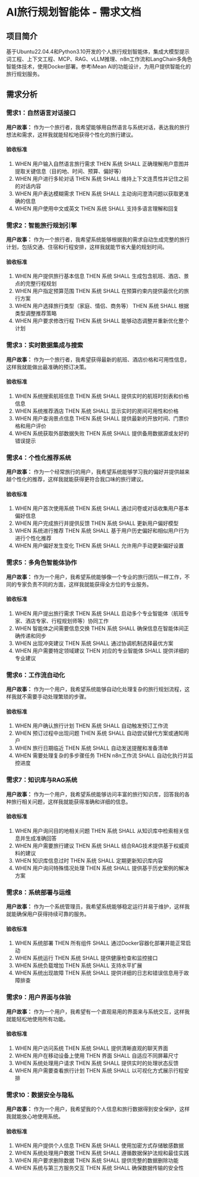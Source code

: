 # AI旅行规划智能体 - 需求文档

## 项目简介

基于Ubuntu22.04.4和Python3.10开发的个人旅行规划智能体，集成大模型提示词工程、上下文工程、MCP、RAG、vLLM推理、n8n工作流和LangChain多角色智能体技术，使用Docker部署。参考iMean AI的功能设计，为用户提供智能化的旅行规划服务。

## 需求分析

### 需求1：自然语言对话接口

**用户故事：** 作为一个旅行者，我希望能够用自然语言与系统对话，表达我的旅行想法和需求，这样我就能轻松地获得个性化的旅行建议。

#### 验收标准

1. WHEN 用户输入自然语言旅行需求 THEN 系统 SHALL 正确理解用户意图并提取关键信息（目的地、时间、预算、偏好等）
2. WHEN 用户进行多轮对话 THEN 系统 SHALL 维持上下文连贯性并记住之前的对话内容
3. WHEN 用户表达模糊需求 THEN 系统 SHALL 主动询问澄清问题以获取更准确的信息
4. WHEN 用户使用中文或英文 THEN 系统 SHALL 支持多语言理解和回复

### 需求2：智能旅行规划引擎

**用户故事：** 作为一个旅行者，我希望系统能够根据我的需求自动生成完整的旅行计划，包括交通、住宿和行程安排，这样我就能节省大量的规划时间。

#### 验收标准

1. WHEN 用户提供旅行基本信息 THEN 系统 SHALL 生成包含航班、酒店、景点的完整行程规划
2. WHEN 用户指定预算范围 THEN 系统 SHALL 在预算约束内提供最优化的旅行方案
3. WHEN 用户选择旅行类型（家庭、情侣、商务等） THEN 系统 SHALL 根据类型调整推荐策略
4. WHEN 用户要求修改行程 THEN 系统 SHALL 能够动态调整并重新优化整个计划

### 需求3：实时数据集成与搜索

**用户故事：** 作为一个旅行者，我希望获得最新的航班、酒店价格和可用性信息，这样我就能做出最准确的预订决策。

#### 验收标准

1. WHEN 系统搜索航班信息 THEN 系统 SHALL 提供实时的航班时刻表和价格信息
2. WHEN 系统推荐酒店 THEN 系统 SHALL 显示实时的房间可用性和价格
3. WHEN 用户查询景点信息 THEN 系统 SHALL 提供最新的开放时间、门票价格和用户评价
4. WHEN 系统获取外部数据失败 THEN 系统 SHALL 提供备用数据源或友好的错误提示

### 需求4：个性化推荐系统

**用户故事：** 作为一个经常旅行的用户，我希望系统能够学习我的偏好并提供越来越个性化的推荐，这样我就能获得更符合我口味的旅行建议。

#### 验收标准

1. WHEN 用户首次使用系统 THEN 系统 SHALL 通过问卷或对话收集用户基本偏好信息
2. WHEN 用户完成旅行并提供反馈 THEN 系统 SHALL 更新用户偏好模型
3. WHEN 系统进行推荐 THEN 系统 SHALL 基于用户历史偏好和相似用户行为进行个性化推荐
4. WHEN 用户偏好发生变化 THEN 系统 SHALL 允许用户手动更新偏好设置

### 需求5：多角色智能体协作

**用户故事：** 作为一个用户，我希望系统能够像一个专业的旅行团队一样工作，不同的专家负责不同的方面，这样我就能获得全方位的专业服务。

#### 验收标准

1. WHEN 用户提出旅行需求 THEN 系统 SHALL 启动多个专业智能体（航班专家、酒店专家、行程规划师等）协同工作
2. WHEN 智能体之间需要信息交换 THEN 系统 SHALL 确保信息在智能体间正确传递和同步
3. WHEN 出现冲突建议 THEN 系统 SHALL 通过协调机制选择最优方案
4. WHEN 用户需要特定领域建议 THEN 对应的专业智能体 SHALL 提供详细的专业建议

### 需求6：工作流自动化

**用户故事：** 作为一个用户，我希望系统能够自动化处理复杂的旅行规划流程，这样我就不需要手动处理繁琐的步骤。

#### 验收标准

1. WHEN 用户确认旅行计划 THEN 系统 SHALL 自动触发预订工作流
2. WHEN 预订过程中出现问题 THEN 系统 SHALL 自动尝试替代方案或通知用户
3. WHEN 旅行日期临近 THEN 系统 SHALL 自动发送提醒和准备清单
4. WHEN 需要处理复杂的多步骤任务 THEN n8n工作流 SHALL 自动化执行并监控进度

### 需求7：知识库与RAG系统

**用户故事：** 作为一个用户，我希望系统能够访问丰富的旅行知识库，回答我的各种旅行相关问题，这样我就能获得准确和详细的信息。

#### 验收标准

1. WHEN 用户询问目的地相关问题 THEN 系统 SHALL 从知识库中检索相关信息并生成准确回答
2. WHEN 用户需要旅行建议 THEN 系统 SHALL 结合RAG技术提供基于权威资料的建议
3. WHEN 知识库信息过时 THEN 系统 SHALL 定期更新知识库内容
4. WHEN 用户询问特殊情况处理 THEN 系统 SHALL 提供基于历史案例的解决方案

### 需求8：系统部署与运维

**用户故事：** 作为一个系统管理员，我希望系统能够稳定运行并易于维护，这样我就能确保用户获得持续可靠的服务。

#### 验收标准

1. WHEN 系统部署 THEN 所有组件 SHALL 通过Docker容器化部署并能正常启动
2. WHEN 系统运行 THEN 系统 SHALL 提供健康检查和监控接口
3. WHEN 系统负载增加 THEN 系统 SHALL 支持水平扩展
4. WHEN 系统出现故障 THEN 系统 SHALL 提供详细的日志和错误信息用于故障排查

### 需求9：用户界面与体验

**用户故事：** 作为一个用户，我希望有一个直观易用的界面来与系统交互，这样我就能轻松地使用所有功能。

#### 验收标准

1. WHEN 用户访问系统 THEN 系统 SHALL 提供清晰直观的聊天界面
2. WHEN 用户在移动设备上使用 THEN 界面 SHALL 自适应不同屏幕尺寸
3. WHEN 系统处理用户请求 THEN 系统 SHALL 提供实时的处理状态反馈
4. WHEN 用户需要查看旅行计划 THEN 系统 SHALL 以可视化方式展示行程安排

### 需求10：数据安全与隐私

**用户故事：** 作为一个用户，我希望我的个人信息和旅行数据得到安全保护，这样我就能放心地使用系统。

#### 验收标准

1. WHEN 用户提供个人信息 THEN 系统 SHALL 使用加密方式存储敏感数据
2. WHEN 系统处理用户数据 THEN 系统 SHALL 遵循数据保护法规和最佳实践
3. WHEN 用户要求删除数据 THEN 系统 SHALL 提供完整的数据删除功能
4. WHEN 系统与第三方服务交互 THEN 系统 SHALL 确保数据传输的安全性